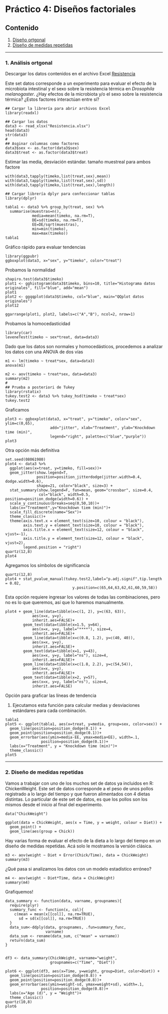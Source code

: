 # Práctico 4: Diseños factoriales

## Contenido

1. [Diseño ortgonal](https://github.com/lecastaneda/Bioestadistica/blob/main/Practico4.md#1-an%C3%A1lisis-ortgonal)
2. [Diseño de medidas repetidas](https://github.com/lecastaneda/Bioestadistica/blob/main/Practico4.md#2-dise%C3%B1o-de-medidas-repetidas)

---
### 1. Análisis ortgonal

Descargar los datos contenidos en el archivo Excel [Resistencia](https://github.com/lecastaneda/Bioestadistica/blob/main/Resistencia.xlsx)

Este set datos corresponde a un experimento para evaluar el efecto de la microbiota intestinal y el sexo sobre la resistencia térmica en *Drosophila melanogaster*. ¿Hay efectos de la microbiota y/o el sexo sobre la resistencia térmica? ¿Estos factores interactúan entre sí?

```
## Cargar la librería para abrir archivos Excel
library(readxl)

## Cargar los datos
data3 <- read_xlsx("Resistencia.xlsx")
head(data3)
str(data3)
#
## Asginar columnas como factores
data3$sex <- as.factor(data3$sex)
data3$treat <- as.factor(data3$treat)
```

Estimar las media, desviación estándar. tamaño muestreal para ambos factore
```
with(data3,tapply(timeko,list(treat,sex),mean))
with(data3,tapply(timeko,list(treat,sex),sd))
with(data3,tapply(timeko,list(treat,sex),length))

## Cargar librería dplyr para confeccionar tablas
library(dplyr)

tabla1 <- data3 %>% group_by(treat, sex) %>%
  summarise(muestras=n(),
            media=mean(timeko, na.rm=T),
            DE=sd(timeko, na.rm=T),
            EE=DE/sqrt(muestras),
            min=min(timeko),
            max=max(timeko))
tabla1
```

Gráfico rápido para evaluar tendencias
```
library(ggpubr)
ggboxplot(data3, x="sex", y="timeko", color="treat")
```

Probamos la normalidad
```
shapiro.test(data3$timeko)
plot1 <- gghistogram(data3$timeko, bins=10, title="Histograma datos originales", fill="blue", add="mean")
plot1
plot2 <- ggqqplot(data3$timeko, col="blue", main="QQplot datos originales")
plot12

ggarrange(plot1, plot2, labels=c("A","B"), ncol=2, nrow=1)
```

Probamos la homocedasticidad
```
library(car)
leveneTest(timeko ~ sex*treat, data=data3)
````

Dado que los datos son normales y homocedásticos, procedemos a analizar los datos con una ANOVA de dos vías
```
m1 <- lm(timeko ~ treat*sex, data=data3)
anova(m1)

m2 <- aov(timeko ~ treat*sex, data=data3)
summary(m2)
#
## Prueba a posteriori de Tukey
library(rstatix)
tukey.test2 <- data3 %>% tukey_hsd(timeko ~ treat*sex)
tukey.test2
```

Graficamos
```
plot3 <- ggboxplot(data3, x="treat", y="timeko", color="sex", ylim=c(0,65),
                    add="jitter", xlab="Treatment", ylab="Knockdown time (min)", 
                    legend="right", palette=c("blue","purple"))
plot3
```

Otra opción más definitiva
```
set.seed(08061980)
plot4 <- data3 %>%
  ggplot(aes(x=treat, y=timeko, fill=sex))+
  geom_jitter(show.legend=T, 
              position=position_jitterdodge(jitter.width=0.4, dodge.width=0.6),
              shape=21, color="black", size=3) +
  stat_summary(show.legend=F, fun=mean, geom="crossbar", size=0.4, 
               col="black", width=0.5, position=position_dodge(width=0.6)) + 
  scale_y_continuous(breaks=seq(0,50,10))+
  labs(x="Treatment",y="Knockdown tiem (min)")+
  scale_fill_discrete(name="Sex")+
  theme_classic()+
  theme(axis.text.x = element_text(size=10, colour = "black"),
        axis.text.y = element_text(size=10, colour = "black"),
        axis.title.x = element_text(size=12, colour = "black", vjust=-1),
        axis.title.y = element_text(size=12, colour = "black", vjust=2),
        legend.position = "right")
quartz(12,8)
plot4
``` 
Agregamos los símbolos de significancia
```
quartz(12,8)
plot4 + stat_pvalue_manual(tukey.test2,label="p.adj.signif",tip.length = 0.02, 
                              y.position=c(65,64,63,62,61,60,59,58))
```

Esta opción requiere ingresar los valores de todas las combinaciones, pero no es lo que queremos, así que lo haremos manualmente.
```
plot4 + geom_line(data=tibble(x=c(1, 2), y=c(63, 63)),
            aes(x=x, y=y),
            inherit.aes=FALSE)+
        geom_text(data=tibble(x=1.5, y=64),
            aes(x=x, y=y, label="****"), size=4,
            inherit.aes=FALSE)+
        geom_line(data=tibble(x=c(0.8, 1.2), y=c(40, 40)),
            aes(x=x, y=y),
            inherit.aes=FALSE)+
        geom_text(data=tibble(x=1, y=43),
            aes(x=x, y=y, label="ns"), size=4,
            inherit.aes=FALSE)+
        geom_line(data=tibble(x=c(1.8, 2.2), y=c(54,54)),
            aes(x=x, y=y),
            inherit.aes=FALSE)+
        geom_text(data=tibble(x=2, y=57),
            aes(x=x, y=y, label="ns"), size=4,
            inherit.aes=FALSE)
 ```
 
Opción para graficar las líneas de tendencia

1. Ejecutamos esta función para calcular medias y desviaciones estándares para cada combinación.
```
tabla1
plot5 <- ggplot(tabla1, aes(x=treat, y=media, group=sex, color=sex)) + 
  geom_line(position=position_dodge(0.1)) +
  geom_point(position=position_dodge(0.1))+
  geom_errorbar(aes(ymin=media-EE, ymax=media+EE), width=.1,
                position=position_dodge(0.1))+
  labs(x="Treatment", y = "Knockdown time (min)")+
  theme_classic()
plot5
```
---
### 2. Diseño de medidas repetidas

Vamos a trabajar con uno de los muchos set de datos ya incluidos en R: ChickenWeight. Este set de datos corresponde a el peso de unos pollos registrado a lo largo del tiempo y que fueron alimentados con 4 dietas distintas. Lo particular de este set de datos, es que los pollos son los mismos desde el inicio al final del experimento.

```
data("ChickWeight")

ggplot(data = ChickWeight, aes(x = Time, y = weight, colour = Diet)) +
  geom_point() +
  geom_line(aes(group = Chick))
```

Hay varias forma de evaluar el efecto de la dieta a lo largo del tiempo en un diseño de medidas repetidas. Acá solo le mostramos la versión clásica.
```
m3 <- aov(weight ~ Diet + Error(Chick/Time), data = ChickWeight)
summary(m3)
```

¿Qué pasa si analizamos los datos con un modelo estadístico erróneo?
```
m4 <- aov(weight ~ Diet*Time, data = ChickWeight)
summary(m4)
```
Grafiquemos!
```
data_summary <- function(data, varname, groupnames){
  require(plyr)
  summary_func <- function(x, col){
    c(mean = mean(x[[col]], na.rm=TRUE),
      sd = sd(x[[col]], na.rm=TRUE))
  }
  data_sum<-ddply(data, groupnames, .fun=summary_func,
                  varname)
  data_sum <- rename(data_sum, c("mean" = varname))
  return(data_sum)
}


df3 <- data_summary(ChickWeight, varname="weight", 
                    groupnames=c("Time", "Diet"))
                    
plot6 <- ggplot(df3, aes(x=Time, y=weight, group=Diet, color=Diet)) + 
  geom_line(position=position_dodge(0.8)) +
  geom_point(position=position_dodge(0.8))+
  geom_errorbar(aes(ymin=weight-sd, ymax=weight+sd), width=.1,
                position=position_dodge(0.8))+
  labs(x="Age (d)", y = "Weight")+
  theme_classic()
quartz(10,8)
plot6
```
